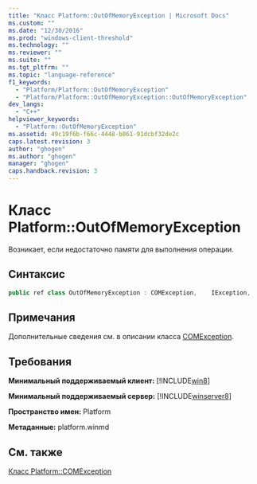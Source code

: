 ```yaml
---
title: "Класс Platform::OutOfMemoryException | Microsoft Docs"
ms.custom: ""
ms.date: "12/30/2016"
ms.prod: "windows-client-threshold"
ms.technology: ""
ms.reviewer: ""
ms.suite: ""
ms.tgt_pltfrm: ""
ms.topic: "language-reference"
f1_keywords: 
  - "Platform/Platform::OutOfMemoryException"
  - "Platform/Platform::OutOfMemoryException::OutOfMemoryException"
dev_langs: 
  - "C++"
helpviewer_keywords: 
  - "Platform::OutOfMemoryException"
ms.assetid: 49c19f6b-f66c-4448-b861-91dcbf32de2c
caps.latest.revision: 3
author: "ghogen"
ms.author: "ghogen"
manager: "ghogen"
caps.handback.revision: 3
---
```

# Класс Platform::OutOfMemoryException
Возникает, если недостаточно памяти для выполнения операции.  
  
## Синтаксис  
  
```cpp  
public ref class OutOfMemoryException : COMException,    IException,    IPrintable,    IEquatable  
```  
  
## Примечания  
 Дополнительные сведения см. в описании класса [COMException](../cppcx/platform-comexception-class.md).  
  
## Требования  
 **Минимальный поддерживаемый клиент:** [!INCLUDE[win8](../cppcx/includes/win8-md.md)]  
  
 **Минимальный поддерживаемый сервер:** [!INCLUDE[winserver8](../cppcx/includes/winserver8-md.md)]  
  
 **Пространство имен:** Platform  
  
 **Метаданные:** platform.winmd  
  
## См. также  
 [Класс Platform::COMException](../cppcx/platform-comexception-class.md)